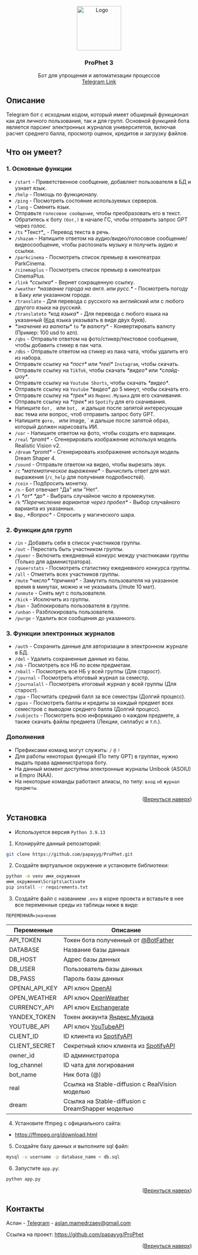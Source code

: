 <div align="center" id='readme-top'>
  <a href="https://github.com/othneildrew/Best-README-Template">
    <img src="https://i.ibb.co/qjgBq9M/photo-2023-04-08-01-37-55-removebg-preview.png" alt="Logo" width="120" height="120">
  </a>
  <h3 align="center">ProPhet 3</h3>
  <p align="center">
    Бот для упрощения и автоматизации процессов<br>
    <a href="https://t.me/natikbehruzbot">Telegram Link</a>
  </p>
</div>

## Описание
Telegram бот с исходным кодом, который имеет обширный функционал как для личного пользования, так и для групп. Основной функцией бота является парсинг электронных журналов университетов, включая расчет среднего балла, просмотр оценок, кредитов и загрузку файлов. 

## Что он умеет?
### 1. Основные функции
* `/start` - Приветственное сообщение, добавляет пользователя в БД и узнает язык.
* `/help` - Помощь по функционалу.
* `/ping` - Посмотреть состояние используемых серверов.
* `/lang` - Сменить язык.
* Отправьте `голосовое сообщение`, чтобы преобразовать его в текст.
* Обратитесь к боту `(бот,)` в начале ГС, чтобы отправить запрос GPT через голос.
* `/ts` *Текст\*_ - Перевод текста в речь.
* `/shazam` - Напишите ответом на аудио/видео/голосовое сообщение/видеосообщение, чтобы распознать музыку и получить аудио и ссылки.
* `/parkcinema` - Посмотреть список премьер в кинотеатрах ParkCinema.
* `/cinemaplus` - Посмотреть список премьер в кинотеатрах CinemaPlus.
* `/link` _\*ссылка\*_ - Вернет сокращенную ссылку.
* `/weather` _\*название города на англ. или русс.\*_ - Посмотреть погоду в Баку или указанном городе.
* `/translate` - Для перевода с русского на английский или с любого другого языка на русский.
* `/translateto` _\*код языка\*_ - Для перевода с любого языка на указанный ([Код](https://www.fincher.org/Utilities/CountryLanguageList.shtml) языка указывать в виде двух букв).
* _\*значение из валюты\*_ `to` _\*в валюту\*_ - Конвертировать валюту (Пример: 100 usd to azn).
* `/qbs` - Отправьте ответом на фото/стикер/текстовое сообщение, чтобы добавить стикер в пак чата.
* `/dbs` - Отправьте ответом на стикер из пака чата, чтобы удалить его из набора.
* Отправьте ссылку на _\*пост\*_  или _\*reel\*_  `Instagram`, чтобы скачать.
* Отправьте ссылку на `TikTok`, чтобы скачать _\*видео\*_  или _\*слайд-шоу\*_.
* Отправьте ссылку на `Youtube Shorts`, чтобы скачать _\*видео\*_.
* Отправьте ссылку на `Youtube` _\*видео\*_  до 5 минут, чтобы скачать его.
* Отправьте ссылку на _\*трек\*_  из `Яндекс.Музыка` для его скачивания.
* Отправьте ссылку на _\*трек\*_  из `Spotify` для его скачивания.
* Напишите `бот, ` или `bot, ` и дальше после запятой интересующая вас тема или вопрос, чтоб отправить запрос боту GPT.
* Напишите `фото, ` или image, ` и дальше после запятой образ, который должен нарисовать ИИ.
* `/var` - Напишите ответом на фото, чтобы создать его вариации.
* `/real` _\*promt\*_ - Сгенерировать изображение используя модель Realistic Vision v2.
* `/dream` _\*promt\*_ - Сгенерировать изображение используя модель Dream Shaper 4.
* `/sound` - Отправьте ответом на видео, чтобы вырезать звук.
* `/c` _\*математическое выражение\*_ - Вычислить ответ для мат. выражения (`/c_help` для получения подробностей).
* `/coin` - Подбросить монетку.
* `/n` - Бот отвечает "Да" или "Нет".
* `/l` _\*от\*_ _\*до\*_ - Выбрать случайное число в промежутке.
* `/k` _\*Перечисление вариантов через пробел\*_ - Выбор случайного варианта из указанных.
* `Шар,` _\*Вопрос\*_ - Спросить у магического шара.

### 2. Функции для групп
* `/in` - Добавить себя в список участников группы.
* `/out` - Перестать быть участником группы.
* `/queer` - Включить ежедневный конкурс между участниками группы (Только для администратора).
* `/queerstats` - Посмотреть статистику ежедневного конкурса группы.
* `/all` - Отметить всех участников группы.
* `/mute`  _\*число\*_ _\*причина\*_ - Замутить пользователя на указанное время в минутах, можно и не указывать (/mute 10 мат).
* `/unmute` - Снять мут с пользователя.
* `/kick` - Исключить из группы.
* `/ban` - Заблокировать пользователя в группе.
* `/unban` - Разблокировать пользователя.
* `/purge` - Удалить все сообщения до указанного.

### 3. Функции электронных журналов
* `/auth` - Сохранить данные для авторизации в электронном журнале в БД.
* `/del` - Удалить сохраненные данные из базы.
* `/nb` - Посмотреть все НБ по всем предметам.
* `/nball` - Посмотреть все НБ у всей группы (Для старост).
* `/journal` - Посмотреть итоговый журнал за семестр.
* `/journalall` - Посмотреть итоговый журнал у всей группы (Для старост).
* `/gpa` - Посчитать средний балл за все семестры (Долгий процесс).
* `/gpas` - Посмотреть баллы и кредиты за каждый предмет всех семестров с выводом среднего балла (Долгий процесс).
* `/subjects` - Посмотреть всю информацию о каждом предмете, а также скачать файлы предмета (Лекции, силлабус и т.п.).

### Дополнения
* Префиксами команд могут служить: `/` `@` `!`
* Для работы некоторых функций (По типу GPT) в группах, нужно выдать права администратора боту.
* На данный момент доступны электронные журналы Unibook (ASOIU) и Empro (NAA).
* На некоторые команды работают алиасы, по типу: `вход` `нб` `журнал` `предметы`.

<p align="right">(<a href="#readme-top">Вернуться наверх</a>)</p>

## Установка
* Используется версия `Python 3.9.13`
1. Клонируйте данный репозиторий:
```sh
git clone https://github.com/papayyg/ProPhet.git
```
2. Создайте виртуальное окружение и установите библиотеки:
```sh
python -m venv имя_окружения
имя_окружения\Scripts\activate
pip install -r requirements.txt
```
3. Создайте файл с названием `.env` в корне проекта и вставьте в нее все переменные среды из таблицы ниже в виде:
```sh
ПЕРЕМЕННАЯ=значение
```
| Переменные          | Описание                                                                                                                                             |
| ------------------- | --------------------------------------------------------------------------------------------------------------------------------------------------------- |
| API_TOKEN           | Токен бота полученный от [@BotFather](https://t.me/BotFather)                                                                                                                                          |
| DATABASE            | Название базы данных                                                                                                                                            |
| DB_HOST             | Адрес базы данных                                                                               |
| DB_USER             | Пользователь базы данных                                                                                                                                            |
| DB_PASS             | Пароль базы данных                                                                                                                                                 |
| OPENAI_API_KEY      | API ключ [OpenAI](https://openai.com/)                                                                                                                                           |
| OPEN_WEATHER        | API ключ [OpenWeather](https://openweathermap.org/)                                                                                                                                     |
| CURRENCY_API        | API ключ [Exchangerate](https://www.exchangerate-api.com/)                                                                             |
| YANDEX_TOKEN        | Токен аккаунта [Яндекс.Музыка](https://github.com/MarshalX/yandex-music-api/discussions/513)                                                                                                  |
| YOUTUBE_API         | API ключ [YouTubeAPI](https://developers.google.com/youtube/v3?hl=ru)                                              |
| CLIENT_ID           | ID клиента из [SpotifyAPI](https://developer.spotify.com/documentation/web-api)|
| CLIENT_SECRET       | Секретный ключ клиента из [SpotifyAPI](https://developer.spotify.com/documentation/web-api)|
| owner_id            | ID администратора|
| log_channel         | ID чата для логирования|
| bot_name            | Ник бота (@)|
| real                | Ссылка на Stable-diffusion с RealVision моделью|
| dream               | Ссылка на Stable-diffusion с DreamShapper моделью|

4. Установите ffmpeg с официального сайта:
* https://ffmpeg.org/download.html

5. Создайте базу данных и выполните sql файл:
```sh
mysql -u username -p database_name < db.sql
```

6. Запустите `app.py`:
```sh
python app.py
```
<p align="right">(<a href="#readme-top">Вернуться наверх</a>)</p>

## Контакты

Аслан - [Telegram](https://t.me/papayyg) - aslan.mamedrzaev@gmail.com

Ссылка на проект: https://github.com/papayyg/ProPhet

<p align="right">(<a href="#readme-top">Вернуться наверх</a>)</p>




